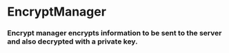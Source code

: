 # EncryptManager

<h3>Encrypt manager encrypts information to be sent to the server and also decrypted with a private key.</h3>
